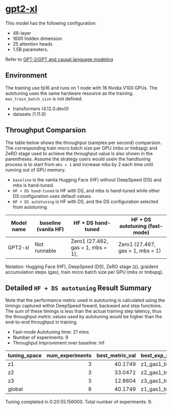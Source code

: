 # [gpt2-xl](https://huggingface.co/gpt2-xl)

This model has the following configuration:
- 48-layer
- 1600 hidden dimension
- 25 attention heads
- 1.5B parameters.

Refer to [GPT-2/GPT and causal language modeling](https://github.com/huggingface/transformers/tree/master/examples/pytorch/language-modeling#gpt-2gpt-and-causal-language-modeling)

## Environment

The training use fp16 and runs on 1 node with 16 Nvidia V100 GPUs. The autotuning uses the same hardware resource as the training. `max_train_batch_size` is not defined.

- transformers (4.12.0.dev0)
- datasets (1.11.0)
## Throughput Comparsion

The table below shows the throughput (samples per second) comparsion. The corresponding train micro batch size per GPU (mbs or tmbspg) and ZeRO stage used to achieve the throughput value is also shown in the parentheses. Assume the strategy users would usein the handtuning process is to start from `mbs = 1` and increase mbs by 2 each time until running out of GPU memory.
 - `baseline` is the vanila Hugging Face (HF) without DeepSpeed (DS) and mbs is hand-tuned.
 - `HF + DS hand-tuned` is HF with DS, and mbs is hand-tuned while other DS configuration uses default values.
 - `HF + DS autotuning` is HF with DS, and the DS configuration selected from autotuning.

| Model name | baseline (vanila HF) | HF + DS hand-tuned                | HF + DS autotuning (fast-mode)   |
| ---------- | -------------------- | --------------------------------- | -------------------------------- |
| GPT2-xl    | Not runnable         | Zero1 (27.462, gas = 1, mbs = 1), | Zero1 (27.497, gas = 1, mbs = 1) |

Notation: Hugging Face (HF), DeepSpeed (DS), ZeRO stage (z), graident accumulation steps (gas), train micro batch size per GPU (mbs or tmbspg).

## Detailed `HF + DS autotuning` Result Summary

Note that the performance metric used in autotuning is calculated using the timings captured within DeepSpeed foward, backward and step functions. The sum of these timings is less than the actual training step latency, thus the throughput metric values used by autotuning would be higher than the end-to-end throughput in training.

- Fast-mode Autotuning time: 21 mins
- Number of experiments: 9
- Throughput Improvement over baseline: Inf

| tuning_space | num_experiments | best_metric_val | best_exp_name   |
| :----------- | --------------: | --------------: | :-------------- |
| z1           |               3 |         40.1749 | z1_gas1_tmbspg1 |
| z2           |               3 |         33.0472 | z2_gas1_tmbspg1 |
| z3           |               3 |         12.8604 | z3_gas1_tmbspg1 |
| global       |               9 |         40.1749 | z1_gas1_tmbspg1 |

Tuning completed in 0:20:55.156000. Total number of experiments: 9.
